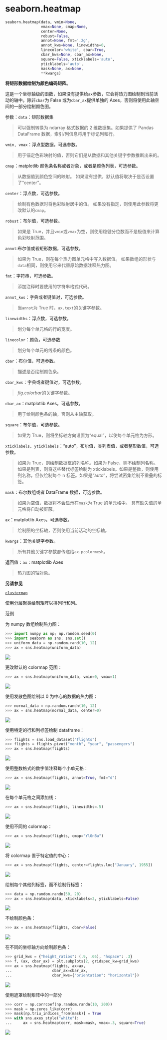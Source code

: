 # seaborn.heatmap

```python
seaborn.heatmap(data, vmin=None, 
                vmax=None, cmap=None, 
                center=None, 
                robust=False, 
                annot=None, fmt='.2g', 
                annot_kws=None, linewidths=0, 
                linecolor='white', cbar=True, 
                cbar_kws=None, cbar_ax=None, 
                square=False, xticklabels='auto', 
                yticklabels='auto', 
                mask=None, ax=None, 
                **kwargs)
```

**将矩形数据绘制为颜色编码矩阵**。

这是一个坐标轴级的函数，如果没有提供给`ax`参数，它会将热力图绘制到当前活动的轴中。除非`cbar`为 False 或为`cbar_ax`提供单独的 Axes，否则将使用此轴空间的一部分绘制颜色图。

参数：`data`：矩形数据集

> 可以强制转换为 ndarray 格式数据的 2 维数据集。如果提供了 Pandas DataFrame 数据，索引/列信息将用于标记列和行。

`vmin, vmax`：浮点型数据，可选参数。

> 用于锚定色彩映射的值，否则它们是从数据和其他关键字参数推断出来的。

`cmap`：matplotlib 颜色条名称或者对象，或者是颜色列表，可选参数。

> 从数据值到颜色空间的映射。 如果没有提供，默认值将取决于是否设置了“center”。

`center`：浮点数，可选参数。

> 绘制有色数据时将色彩映射居中的值。 如果没有指定，则使用此参数将更改默认的`cmap`。

`robust`：布尔值，可选参数。

> 如果是 True，并且`vmin`或`vmax`为空，则使用稳健分位数而不是极值来计算色彩映射范围。

`annot`:布尔值或者矩形数据，可选参数。

> 如果为 True，则在每个热力图单元格中写入数据值。 如果数组的形状与`data`相同，则使用它来代替原始数据注释热力图。

`fmt`：字符串，可选参数。

> 添加注释时要使用的字符串格式代码。

`annot_kws`：字典或者键值对，可选参数。

> 当`annot`为 True 时，`ax.text`的关键字参数。

`linewidths`：浮点数，可选参数。

> 划分每个单元格的行的宽度。

`linecolor`：颜色，可选参数

> 划分每个单元的线条的颜色。

`cbar`：布尔值，可选参数。

> 描述是否绘制颜色条。

`cbar_kws`：字典或者键值对，可选参数。

> *fig.colorbar*的关键字参数。

`cbar_ax`：matplotlib Axes，可选参数。

> 用于绘制颜色条的轴，否则从主轴获取。

`square`：布尔值，可选参数。

> 如果为 True，则将坐标轴方向设置为“equal”，以使每个单元格为方形。

`xticklabels, yticklabels`：“auto”，布尔值，类列表值，或者整形数值，可选参数。

> 如果为 True，则绘制数据框的列名称。如果为 False，则不绘制列名称。如果是列表，则将这些替代标签绘制为 xticklabels。如果是整数，则使用列名称，但仅绘制每个 n 标签。如果是“auto”，将尝试密集绘制不重叠的标签。

`mask`：布尔数组或者 DataFrame 数据，可选参数。

> 如果为空值，数据将不会显示在`mask`为 True 的单元格中。 具有缺失值的单元格将自动被屏蔽。

`ax`：matplotlib Axes，可选参数。

> 绘制图的坐标轴，否则使用当前活动的坐标轴。

`kwargs`：其他关键字参数。

> 所有其他关键字参数都传递给`ax.pcolormesh`。

返回值：`ax`：matplotlib Axes

> 热力图的轴对象。

**另请参见**

[`clustermap`](seaborn.clustermap.html#seaborn.clustermap "seaborn.clustermap")

使用分层聚类绘制矩阵以排列行和列。

范例

为 numpy 数组绘制热力图：

```py
>>> import numpy as np; np.random.seed(0)
>>> import seaborn as sns; sns.set()
>>> uniform_data = np.random.rand(10, 12)
>>> ax = sns.heatmap(uniform_data)

```

<img src="https://raw.githubusercontent.com/HG1227/image/master/img_tuchuang/20200512100132.jpg"/>

更改默认的 colormap 范围：

```py
>>> ax = sns.heatmap(uniform_data, vmin=0, vmax=1)

```

<img src="https://raw.githubusercontent.com/HG1227/image/master/img_tuchuang/20200512100235.jpg"/>

使用发散色图绘制以 0 为中心的数据的热力图：

```py
>>> normal_data = np.random.randn(10, 12)
>>> ax = sns.heatmap(normal_data, center=0)

```

<img src="https://raw.githubusercontent.com/HG1227/image/master/img_tuchuang/20200512100301.jpg"/>

使用特定的行和列标签绘制 dataframe：

```py
>>> flights = sns.load_dataset("flights")
>>> flights = flights.pivot("month", "year", "passengers")
>>> ax = sns.heatmap(flights)

```

<img src="https://raw.githubusercontent.com/HG1227/image/master/img_tuchuang/20200512100431.jpg"/>

使用整数格式的数字值注释每个小单元格：

```py
>>> ax = sns.heatmap(flights, annot=True, fmt="d")

```

<img src="https://raw.githubusercontent.com/HG1227/image/master/img_tuchuang/20200512100505.jpg"/>

在每个单元格之间添加线：

```py
>>> ax = sns.heatmap(flights, linewidths=.5)

```

<img src="https://raw.githubusercontent.com/HG1227/image/master/img_tuchuang/20200512100527.jpg"/>

使用不同的 colormap：

```py
>>> ax = sns.heatmap(flights, cmap="YlGnBu")

```

<img src="https://raw.githubusercontent.com/HG1227/image/master/img_tuchuang/20200512100554.jpg"/>

将 colormap 置于特定值的中心：

```py
>>> ax = sns.heatmap(flights, center=flights.loc["January", 1955])

```

<img src="https://raw.githubusercontent.com/HG1227/image/master/img_tuchuang/20200512100639.jpg"/>

绘制每个其他列标签，而不绘制行标签：

```py
>>> data = np.random.randn(50, 20)
>>> ax = sns.heatmap(data, xticklabels=2, yticklabels=False)

```

<img src="https://raw.githubusercontent.com/HG1227/image/master/img_tuchuang/20200512100715.jpg"/>

不绘制颜色条：

```py
>>> ax = sns.heatmap(flights, cbar=False)

```

<img src="https://raw.githubusercontent.com/HG1227/image/master/img_tuchuang/20200512100828.jpg"/>

在不同的坐标轴方向绘制颜色条：

```py
>>> grid_kws = {"height_ratios": (.9, .05), "hspace": .3}
>>> f, (ax, cbar_ax) = plt.subplots(2, gridspec_kw=grid_kws)
>>> ax = sns.heatmap(flights, ax=ax,
...                  cbar_ax=cbar_ax,
...                  cbar_kws={"orientation": "horizontal"})

```

<img src="https://raw.githubusercontent.com/HG1227/image/master/img_tuchuang/20200512100857.jpg"/>

使用遮罩绘制矩阵中的一部分

```py
>>> corr = np.corrcoef(np.random.randn(10, 200))
>>> mask = np.zeros_like(corr)
>>> mask[np.triu_indices_from(mask)] = True
>>> with sns.axes_style("white"):
...     ax = sns.heatmap(corr, mask=mask, vmax=.3, square=True)

```

<img src="https://raw.githubusercontent.com/HG1227/image/master/img_tuchuang/20200512100918.jpg"/>